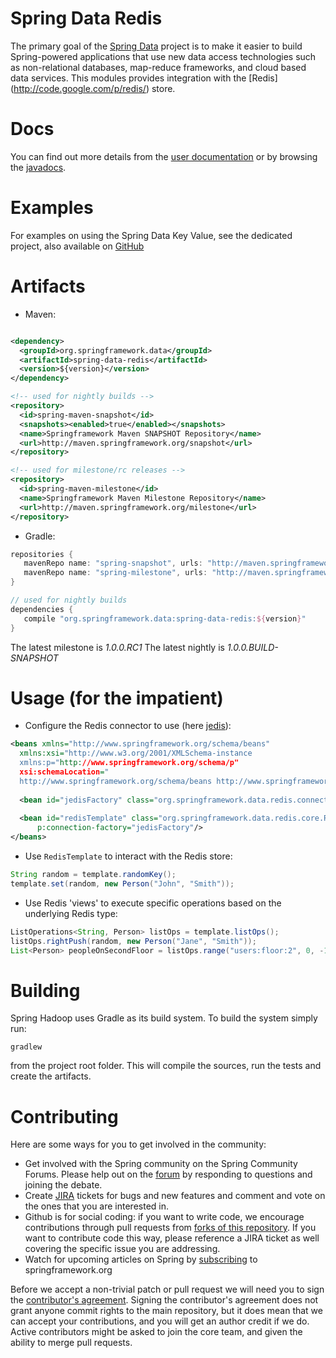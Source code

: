 Spring Data Redis
=======================

The primary goal of the [Spring Data](http://www.springsource.org/spring-data) project is to make it easier to build Spring-powered applications that use new data access technologies such as non-relational databases, map-reduce frameworks, and cloud based data services.
This modules provides integration with the [Redis] (http://code.google.com/p/redis/) store. 

# Docs

You can find out more details from the [user documentation](http://static.springsource.org/spring-data/redis/docs/current/reference/) or by browsing the [javadocs](http://static.springsource.org/spring-data/redis/docs/current/api/).

# Examples

For examples on using the Spring Data Key Value, see the dedicated project, also available on [GitHub](https://github.com/SpringSource/spring-data-keyvalue-examples)

# Artifacts

* Maven:

~~~~~ xml

<dependency>
  <groupId>org.springframework.data</groupId>
  <artifactId>spring-data-redis</artifactId>
  <version>${version}</version>
</dependency> 

<!-- used for nightly builds -->
<repository>
  <id>spring-maven-snapshot</id>
  <snapshots><enabled>true</enabled></snapshots>
  <name>Springframework Maven SNAPSHOT Repository</name>
  <url>http://maven.springframework.org/snapshot</url>
</repository> 

<!-- used for milestone/rc releases -->
<repository>
  <id>spring-maven-milestone</id>
  <name>Springframework Maven Milestone Repository</name>
  <url>http://maven.springframework.org/milestone</url>
</repository> 
~~~~~

* Gradle: 

~~~~~ groovy
repositories {
   mavenRepo name: "spring-snapshot", urls: "http://maven.springframework.org/snapshot"
   mavenRepo name: "spring-milestone", urls: "http://maven.springframework.org/milestone"
}

// used for nightly builds
dependencies {
   compile "org.springframework.data:spring-data-redis:${version}"
}
~~~~~

The latest milestone is _1.0.0.RC1_ 
The latest nightly is _1.0.0.BUILD-SNAPSHOT_

# Usage (for the impatient)

* Configure the Redis connector to use (here [jedis](https://github.com/xetorthio/jedis)):

~~~~~ xml
<beans xmlns="http://www.springframework.org/schema/beans"
  xmlns:xsi="http://www.w3.org/2001/XMLSchema-instance 
  xmlns:p="http://www.springframework.org/schema/p"
  xsi:schemaLocation="
  http://www.springframework.org/schema/beans http://www.springframework.org/schema/beans/spring-beans.xsd">
  
  <bean id="jedisFactory" class="org.springframework.data.redis.connection.jedis.JedisConnectionFactory"/>
  
  <bean id="redisTemplate" class="org.springframework.data.redis.core.RedisTemplate"
      p:connection-factory="jedisFactory"/>
</beans>
~~~~~

* Use `RedisTemplate` to interact with the Redis store:

~~~~~ java
String random = template.randomKey();
template.set(random, new Person("John", "Smith"));
~~~~~

* Use Redis 'views' to execute specific operations based on the underlying Redis type:

~~~~~ java
ListOperations<String, Person> listOps = template.listOps();
listOps.rightPush(random, new Person("Jane", "Smith"));
List<Person> peopleOnSecondFloor = listOps.range("users:floor:2", 0, -1);
~~~~~

# Building

Spring Hadoop uses Gradle as its build system. To build the system simply run:

    gradlew

from the project root folder. This will compile the sources, run the tests and create the artifacts.

# Contributing


Here are some ways for you to get involved in the community:

* Get involved with the Spring community on the Spring Community Forums.  Please help out on the [forum](http://forum.springsource.org/forumdisplay.php?f=80) by responding to questions and joining the debate.
* Create [JIRA](https://jira.springframework.org/browse/DATAREDIS) tickets for bugs and new features and comment and vote on the ones that you are interested in.  
* Github is for social coding: if you want to write code, we encourage contributions through pull requests from [forks of this repository](http://help.github.com/forking/). If you want to contribute code this way, please reference a JIRA ticket as well covering the specific issue you are addressing.
* Watch for upcoming articles on Spring by [subscribing](http://www.springsource.org/node/feed) to springframework.org

Before we accept a non-trivial patch or pull request we will need you to sign the [contributor's agreement](https://support.springsource.com/spring_committer_signup).  Signing the contributor's agreement does not grant anyone commit rights to the main repository, but it does mean that we can accept your contributions, and you will get an author credit if we do.  Active contributors might be asked to join the core team, and given the ability to merge pull requests.
